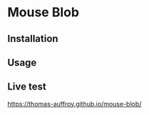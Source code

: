 <h1>Mouse Blob</h1>

## Installation


## Usage


## Live test

https://thomas-auffroy.github.io/mouse-blob/